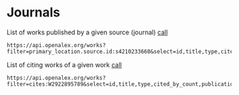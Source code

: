 # Journals

List of works published by a given source (journal) [call](https://api.openalex.org/works?filter=primary_location.source.id:s4210233660&select=id,title,type,cited_by_count,publication_year)
```
https://api.openalex.org/works?filter=primary_location.source.id:s4210233660&select=id,title,type,cited_by_count,publication_year
```
List of citing works of a given work [call](https://api.openalex.org/works?filter=cites:W2922895789&select=id,title,type,cited_by_count,publication_year)

```
https://api.openalex.org/works?filter=cites:W2922895789&select=id,title,type,cited_by_count,publication_year
```


```

```


```

```


```

```


```

```


